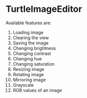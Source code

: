 # TurtleImageEditor

Available features are:
1.  Loading image
2.  Clearing the view
3.  Saving the image
4.  Changing brightness
5.  Changing contrast
6.  Changing hue
7.  Changing saturation
8.  Resizing image
9.  Rotating image
10. Mirroring image
11. Grayscale
12. RGB values of an image
